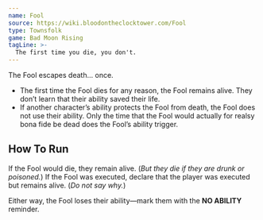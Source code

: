 ```yaml
---
name: Fool
source: https://wiki.bloodontheclocktower.com/Fool
type: Townsfolk
game: Bad Moon Rising
tagLine: >-
  The first time you die, you don't.
---
```


The Fool escapes death... once.

- The first time the Fool dies for any reason, the Fool remains alive.
  They don’t learn that their ability saved their life.
- If another character’s ability protects the Fool from death, the Fool
  does not use their ability. Only the time that the Fool would actually
  for realsy bona fide be dead does the Fool’s ability trigger.

## How To Run

If the Fool would die, they remain alive. (_But they die if they are
drunk or poisoned._) If the Fool was executed, declare that the player
was executed but remains alive. (_Do not say why._)

Either way, the Fool loses their ability—mark them with the **NO
ABILITY** reminder.
